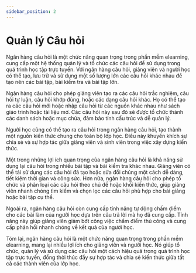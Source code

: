 ```yaml
---
sidebar_position: 2
---
```


# Quản lý Câu hỏi

Ngân hàng câu hỏi là một chức năng quan trọng trong phần mềm elearning, cung cấp một hệ thống quản lý và tổ chức các câu hỏi để sử dụng trong quá trình học tập trực tuyến. Với ngân hàng câu hỏi, giảng viên và người học có thể tạo, lưu trữ và sử dụng một số lượng lớn các câu hỏi khác nhau để tạo nên các bài tập, bài kiểm tra và bài tập lớn.

Ngân hàng câu hỏi cho phép giảng viên tạo ra các câu hỏi trắc nghiệm, câu hỏi tự luận, câu hỏi khớp đúng, hoặc các dạng câu hỏi khác. Họ có thể tạo ra các câu hỏi mới hoặc nhập câu hỏi từ các nguồn khác nhau như sách giáo trình hoặc tài liệu mở. Các câu hỏi này sau đó sẽ được tổ chức thành các danh sách hoặc mục chứa, đảm bảo tính cấu trúc và dễ quản lý.

Người học cũng có thể tạo ra câu hỏi trong ngân hàng câu hỏi, tạo thành một nguồn kiến thức chung cho toàn bộ lớp học. Điều này khuyến khích sự chia sẻ và sự hợp tác giữa giảng viên và sinh viên trong việc xây dựng kiến thức.

Một trong những lợi ích quan trọng của ngân hàng câu hỏi là khả năng sử dụng lại câu hỏi trong nhiều bài tập và bài kiểm tra khác nhau. Giảng viên có thể tái sử dụng các câu hỏi đã tạo hoặc sửa đổi chúng một cách dễ dàng, tiết kiệm thời gian và công sức. Hơn nữa, ngân hàng câu hỏi cho phép tổ chức và phân loại các câu hỏi theo chủ đề hoặc khối kiến thức, giúp giảng viên nhanh chóng tìm kiếm và chọn lọc các câu hỏi phù hợp cho bài giảng hoặc bài tập cụ thể.

Ngoài ra, ngân hàng câu hỏi còn cung cấp tính năng tự động chấm điểm cho các bài làm của người học dựa trên câu trả lời mà họ đã cung cấp. Tính năng này giúp giảng viên giảm bớt công việc chấm điểm thủ công và cung cấp phản hồi nhanh chóng về kết quả của người học.

Tóm lại, ngân hàng câu hỏi là một chức năng quan trọng trong phần mềm elearning, mang lại nhiều lợi ích cho giảng viên và người học. Nó giúp tổ chức, quản lý và sử dụng các câu hỏi một cách hiệu quả trong quá trình học tập trực tuyến, đồng thời thúc đẩy sự hợp tác và chia sẻ kiến thức giữa tất cả các thành viên của lớp học.